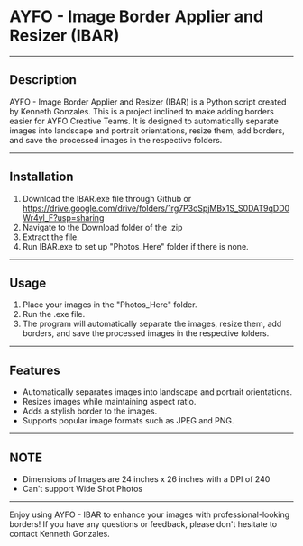 # AYFO - Image Border Applier and Resizer (IBAR)

---

## Description

AYFO - Image Border Applier and Resizer (IBAR) is a Python script created by Kenneth Gonzales. This is a project inclined to make adding borders easier for AYFO Creative Teams. It is designed to automatically separate images into landscape and portrait orientations, resize them, add borders, and save the processed images in the respective folders.

---

## Installation

1. Download the IBAR.exe file through Github or https://drive.google.com/drive/folders/1rg7P3oSpjMBx1S_S0DAT9qDD0Wr4yl_F?usp=sharing
2. Navigate to the Download folder of the .zip
3. Extract the file.
4. Run IBAR.exe to set up "Photos_Here" folder if there is none.

---

## Usage

1. Place your images in the "Photos_Here" folder.
2. Run the .exe file.
3. The program will automatically separate the images, resize them, add borders, and save the processed images in the respective folders.

---

## Features

- Automatically separates images into landscape and portrait orientations.
- Resizes images while maintaining aspect ratio.
- Adds a stylish border to the images.
- Supports popular image formats such as JPEG and PNG.

---

## NOTE

- Dimensions of Images are 24 inches x 26 inches with a DPI of 240
- Can't support Wide Shot Photos

---

Enjoy using AYFO - IBAR to enhance your images with professional-looking borders! If you have any questions or feedback, please don't hesitate to contact Kenneth Gonzales.
